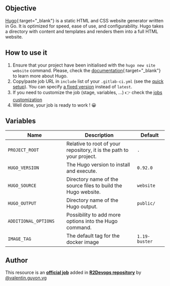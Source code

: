 ## Objective

[Hugo](https://gohugo.io/){:target="_blank"} is a static HTML and CSS website generator written in Go. It is optimized for speed, ease of use, and configurability. Hugo takes a directory with content and templates and renders them into a full HTML website.

## How to use it

1. Ensure that your project have been initialised with the `hugo new site website` command. Please, check the [documentation](https://gohugo.io/documentation/){:target="_blank"} to learn more about Hugo.
1. Copy/paste job URL in `include` list of your `.gitlab-ci.yml` (see the [quick setup](/use-the-hub/#quick-setup)). You can specify [a fixed version](#changelog) instead of `latest`.
1. If you need to customize the job (stage, variables, ...) 👉 check the [jobs
   customization](/use-the-hub/#jobs-customization)
1. Well done, your job is ready to work ! 😀

## Variables

| Name | Description | Default |
| ---- | ----------- | ------- |
| `PROJECT_ROOT` <img width=100/> | Relative to root of your repository, it is the path to your project. <img width=175/>| `.` <img width=100/>|
| `HUGO_VERSION` <img width=100/> | The Hugo version to install and execute. <img width=175/>| `0.92.0` <img width=100/>|
| `HUGO_SOURCE` <img width=100/> | Directory name of the source files to build the Hugo website. <img width=175/>| `website` <img width=100/>|
| `HUGO_OUTPUT` <img width=100/> | Directory name of the Hugo output. <img width=175/>| `public/` <img width=100/>|
| `ADDITIONAL_OPTIONS` <img width=100/> | Possibility to add more options into the Hugo command. <img width=175/>| ` ` <img width=100/>|
| `IMAGE_TAG` | The default tag for the docker image | `1.19-buster`  |



## Author
This resource is an **[official job](https://docs.r2devops.io/faq-labels/)** added in [**R2Devops repository**](https://gitlab.com/r2devops/hub) by [@valentin.guyon.vg](https://gitlab.com/valentin.guyon.vg)
